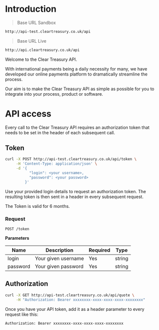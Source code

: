 # Introduction

> Base URL Sandbox

```bash
http://api-test.cleartreasury.co.uk/api
```

> Base URL Live

```bash
http://api.cleartreasury.co.uk/api
```

Welcome to the Clear Treasury API.

With international payments being a daily necessity for many, we have developed our online payments platform to dramatically streamline the process.

Our aim is to make the Clear Treasury API as simple as possible for you to integrate into your process, product or software.

# API access

Every call to the Clear Treasury API requires an authorization token that needs to be set in the header of each subsequent call.

## Token

```bash
curl -X POST http://api-test.cleartreasury.co.uk/api/token \
     -H 'Content-Type: application/json' \
     -d '{
           "login": <your username>,
           "password": <your password>
         }'
```

Use your provided login details to request an authorization token. The resulting token is then sent in a header in every subsequent request.

The Token is valid for 6 months.

### Request

`POST /token`

**Parameters**

| Name     | Description         | Required | Type   |
| -------- | ------------------- | -------- | ------ |
| login    | Your given username | Yes      | string |
| password | Your given password | Yes      | string |

## Authorization

```bash
curl -X GET http://api-test.cleartreasury.co.uk/api/quote \
     -H "Authorization: Bearer xxxxxxxx-xxxx-xxxx-xxxx-xxxxxxxx"
```

Once you have your API token, add it as a header parameter to every request like this:

`Authorization: Bearer xxxxxxxx-xxxx-xxxx-xxxx-xxxxxxxx`
